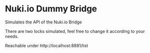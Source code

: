 # Nuki.io Dummy Bridge
Simulates the API of the Nuki.io Bridge

There are two locks simulated, feel free to change it according to your needs.

Reachable under http://localhost:8881/list